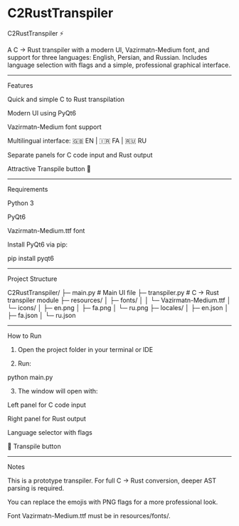# C2RustTranspiler
C2RustTranspiler ⚡

A C → Rust transpiler with a modern UI, Vazirmatn-Medium font, and support for three languages: English, Persian, and Russian.
Includes language selection with flags and a simple, professional graphical interface.


---

Features

Quick and simple C to Rust transpilation

Modern UI using PyQt6

Vazirmatn-Medium font support

Multilingual interface: 🇬🇧 EN | 🇮🇷 FA | 🇷🇺 RU

Separate panels for C code input and Rust output

Attractive Transpile button 🚀



---

Requirements

Python 3

PyQt6

Vazirmatn-Medium.ttf font


Install PyQt6 via pip:

pip install pyqt6


---

Project Structure

C2RustTranspiler/
├─ main.py          # Main UI file
├─ transpiler.py    # C → Rust transpiler module
├─ resources/
│   ├─ fonts/
│   │   └─ Vazirmatn-Medium.ttf
│   └─ icons/
│       ├─ en.png
│       ├─ fa.png
│       └─ ru.png
├─ locales/
│   ├─ en.json
│   ├─ fa.json
│   └─ ru.json


---

How to Run

1. Open the project folder in your terminal or IDE


2. Run:



python main.py

3. The window will open with:

Left panel for C code input

Right panel for Rust output

Language selector with flags

🚀 Transpile button





---

Notes

This is a prototype transpiler. For full C → Rust conversion, deeper AST parsing is required.

You can replace the emojis with PNG flags for a more professional look.

Font Vazirmatn-Medium.ttf must be in resources/fonts/.
